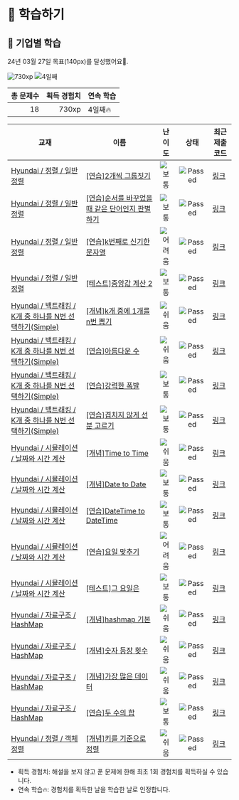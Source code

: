 # 📖 학습하기

## 🚀 기업별 학습
24년 03월 27일 목표(140px)를 달성했어요🥳.

![730xp](https://img.shields.io/badge/EXP-730xp-%235cb85c.svg?for-the-badge)
![4일째](https://img.shields.io/badge/연속학습-4일째-%23E34F26.svg?for-the-badge)

|총 문제수|획득 경험치|연속 학습|
|---:|---:|---|
18|730xp|4일째🔥|

|교재|이름|난이도|상태|최근 제출 코드|
|---|---|:---:|:---:|---|
|[Hyundai / 정렬 / 일반 정렬](https://www.codetree.ai/missions?missionId=17)|[[연습]2개씩 그룹짓기](https://www.codetree.ai/missions/17/problems/group-of-pairs)|![보통][medium]|![Passed][passed]|[링크](https://github.com/woongseong9393/codetree-TILs/blob/main/240327/2%EA%B0%9C%EC%94%A9%20%EA%B7%B8%EB%A3%B9%EC%A7%93%EA%B8%B0/group-of-pairs.cpp)|
|[Hyundai / 정렬 / 일반 정렬](https://www.codetree.ai/missions?missionId=17)|[[연습]순서를 바꾸었을 때 같은 단어인지 판별하기](https://www.codetree.ai/missions/17/problems/determine-same-word)|![보통][medium]|![Passed][passed]|[링크](https://github.com/woongseong9393/codetree-TILs/blob/main/240327/%EC%88%9C%EC%84%9C%EB%A5%BC%20%EB%B0%94%EA%BE%B8%EC%97%88%EC%9D%84%20%EB%95%8C%20%EA%B0%99%EC%9D%80%20%EB%8B%A8%EC%96%B4%EC%9D%B8%EC%A7%80%20%ED%8C%90%EB%B3%84%ED%95%98%EA%B8%B0/determine-same-word.cpp)|
|[Hyundai / 정렬 / 일반 정렬](https://www.codetree.ai/missions?missionId=17)|[[연습]k번째로 신기한 문자열](https://www.codetree.ai/missions/17/problems/kth-special-string)|![어려움][hard]|![Passed][passed]|[링크](https://github.com/woongseong9393/codetree-TILs/blob/main/240327/k%EB%B2%88%EC%A7%B8%EB%A1%9C%20%EC%8B%A0%EA%B8%B0%ED%95%9C%20%EB%AC%B8%EC%9E%90%EC%97%B4/kth-special-string.cpp)|
|[Hyundai / 정렬 / 일반 정렬](https://www.codetree.ai/missions?missionId=17)|[[테스트]중앙값 계산 2](https://www.codetree.ai/missions/17/problems/get-median-2)|![보통][medium]|![Passed][passed]|[링크](https://github.com/woongseong9393/codetree-TILs/blob/main/240327/%EC%A4%91%EC%95%99%EA%B0%92%20%EA%B3%84%EC%82%B0%202/get-median-2.cpp)|
|[Hyundai / 백트래킹 / K개 중 하나를 N번 선택하기(Simple)](https://www.codetree.ai/missions?missionId=17)|[[개념]k개 중에 1개를 n번 뽑기](https://www.codetree.ai/missions/17/problems/n-permutations-of-k-with-repetition)|![쉬움][easy]|![Passed][passed]|[링크](https://github.com/woongseong9393/codetree-TILs/blob/main/240327/k%EA%B0%9C%20%EC%A4%91%EC%97%90%201%EA%B0%9C%EB%A5%BC%20n%EB%B2%88%20%EB%BD%91%EA%B8%B0/n-permutations-of-k-with-repetition.cpp)|
|[Hyundai / 백트래킹 / K개 중 하나를 N번 선택하기(Simple)](https://www.codetree.ai/missions?missionId=17)|[[연습]아름다운 수](https://www.codetree.ai/missions/17/problems/beautiful-number)|![쉬움][easy]|![Passed][passed]|[링크](https://github.com/woongseong9393/codetree-TILs/blob/main/240327/%EC%95%84%EB%A6%84%EB%8B%A4%EC%9A%B4%20%EC%88%98/beautiful-number.cpp)|
|[Hyundai / 백트래킹 / K개 중 하나를 N번 선택하기(Simple)](https://www.codetree.ai/missions?missionId=17)|[[연습]강력한 폭발](https://www.codetree.ai/missions/17/problems/strong-explosion)|![보통][medium]|![Passed][passed]|[링크](https://github.com/woongseong9393/codetree-TILs/blob/main/240327/%EA%B0%95%EB%A0%A5%ED%95%9C%20%ED%8F%AD%EB%B0%9C/strong-explosion.cpp)|
|[Hyundai / 백트래킹 / K개 중 하나를 N번 선택하기(Simple)](https://www.codetree.ai/missions?missionId=17)|[[연습]겹치지 않게 선분 고르기](https://www.codetree.ai/missions/17/problems/select-segments-without-overlap)|![보통][medium]|![Passed][passed]|[링크](https://github.com/woongseong9393/codetree-TILs/blob/main/240327/%EA%B2%B9%EC%B9%98%EC%A7%80%20%EC%95%8A%EA%B2%8C%20%EC%84%A0%EB%B6%84%20%EA%B3%A0%EB%A5%B4%EA%B8%B0/select-segments-without-overlap.cpp)|
|[Hyundai / 시뮬레이션 / 날짜와 시간 계산](https://www.codetree.ai/missions?missionId=17)|[[개념]Time to Time](https://www.codetree.ai/missions/17/problems/time-to-time)|![쉬움][easy]|![Passed][passed]|[링크](https://github.com/woongseong9393/codetree-TILs/blob/main/240327/Time%20to%20Time/time-to-time.cpp)|
|[Hyundai / 시뮬레이션 / 날짜와 시간 계산](https://www.codetree.ai/missions?missionId=17)|[[개념]Date to Date](https://www.codetree.ai/missions/17/problems/date-to-date)|![보통][medium]|![Passed][passed]|[링크](https://github.com/woongseong9393/codetree-TILs/blob/main/240327/Date%20to%20Date/date-to-date.cpp)|
|[Hyundai / 시뮬레이션 / 날짜와 시간 계산](https://www.codetree.ai/missions?missionId=17)|[[연습]DateTime to DateTime](https://www.codetree.ai/missions/17/problems/datetime-to-datetime)|![보통][medium]|![Passed][passed]|[링크](https://github.com/woongseong9393/codetree-TILs/blob/main/240327/DateTime%20to%20DateTime/datetime-to-datetime.cpp)|
|[Hyundai / 시뮬레이션 / 날짜와 시간 계산](https://www.codetree.ai/missions?missionId=17)|[[연습]요일 맞추기](https://www.codetree.ai/missions/17/problems/guess-day-of-week)|![어려움][hard]|![Passed][passed]|[링크](https://github.com/woongseong9393/codetree-TILs/blob/main/240327/%EC%9A%94%EC%9D%BC%20%EB%A7%9E%EC%B6%94%EA%B8%B0/guess-day-of-week.cpp)|
|[Hyundai / 시뮬레이션 / 날짜와 시간 계산](https://www.codetree.ai/missions?missionId=17)|[[테스트]그 요일은](https://www.codetree.ai/missions/17/problems/the-day-of-the-day)|![보통][medium]|![Passed][passed]|[링크](https://github.com/woongseong9393/codetree-TILs/blob/main/240327/%EA%B7%B8%20%EC%9A%94%EC%9D%BC%EC%9D%80/the-day-of-the-day.cpp)|
|[Hyundai / 자료구조 / HashMap](https://www.codetree.ai/missions?missionId=17)|[[개념]hashmap 기본](https://www.codetree.ai/missions/17/problems/hashmap-basic)|![쉬움][easy]|![Passed][passed]|[링크](https://github.com/woongseong9393/codetree-TILs/blob/main/240327/hashmap%20%EA%B8%B0%EB%B3%B8/hashmap-basic.cpp)|
|[Hyundai / 자료구조 / HashMap](https://www.codetree.ai/missions?missionId=17)|[[개념]숫자 등장 횟수](https://www.codetree.ai/missions/17/problems/number-frequency)|![쉬움][easy]|![Passed][passed]|[링크](https://github.com/woongseong9393/codetree-TILs/blob/main/240327/%EC%88%AB%EC%9E%90%20%EB%93%B1%EC%9E%A5%20%ED%9A%9F%EC%88%98/number-frequency.cpp)|
|[Hyundai / 자료구조 / HashMap](https://www.codetree.ai/missions?missionId=17)|[[개념]가장 많은 데이터](https://www.codetree.ai/missions/17/problems/most-data)|![쉬움][easy]|![Passed][passed]|[링크](https://github.com/woongseong9393/codetree-TILs/blob/main/240327/%EA%B0%80%EC%9E%A5%20%EB%A7%8E%EC%9D%80%20%EB%8D%B0%EC%9D%B4%ED%84%B0/most-frequent-data.cpp)|
|[Hyundai / 자료구조 / HashMap](https://www.codetree.ai/missions?missionId=17)|[[연습]두 수의 합](https://www.codetree.ai/missions/17/problems/sum-of-two-num)|![보통][medium]|![Passed][passed]|[링크](https://github.com/woongseong9393/codetree-TILs/blob/main/240327/%EB%91%90%20%EC%88%98%EC%9D%98%20%ED%95%A9/sum-of-two-num.cpp)|
|[Hyundai / 정렬 / 객체 정렬](https://www.codetree.ai/missions?missionId=17)|[[개념]키를 기준으로 정렬](https://www.codetree.ai/missions/17/problems/sort-by-height)|![쉬움][easy]|![Passed][passed]|[링크](https://github.com/woongseong9393/codetree-TILs/blob/main/240327/%ED%82%A4%EB%A5%BC%20%EA%B8%B0%EC%A4%80%EC%9C%BC%EB%A1%9C%20%EC%A0%95%EB%A0%AC/sort-by-height.cpp)|


* 획득 경험치: 해설을 보지 않고 푼 문제에 한해 최초 1회 경험치를 획득하실 수 있습니다.
* 연속 학습🔥: 경험치를 획득한 날을 학습한 날로 인정합니다.










[b5]: https://img.shields.io/badge/Bronze_5-%235D3E31.svg
[b4]: https://img.shields.io/badge/Bronze_4-%235D3E31.svg
[b3]: https://img.shields.io/badge/Bronze_3-%235D3E31.svg
[b2]: https://img.shields.io/badge/Bronze_2-%235D3E31.svg
[b1]: https://img.shields.io/badge/Bronze_1-%235D3E31.svg
[s5]: https://img.shields.io/badge/Silver_5-%23394960.svg
[s4]: https://img.shields.io/badge/Silver_4-%23394960.svg
[s3]: https://img.shields.io/badge/Silver_3-%23394960.svg
[s2]: https://img.shields.io/badge/Silver_2-%23394960.svg
[s1]: https://img.shields.io/badge/Silver_1-%23394960.svg
[g5]: https://img.shields.io/badge/Gold_5-%23FFC433.svg
[g4]: https://img.shields.io/badge/Gold_4-%23FFC433.svg
[g3]: https://img.shields.io/badge/Gold_3-%23FFC433.svg
[g2]: https://img.shields.io/badge/Gold_2-%23FFC433.svg
[g1]: https://img.shields.io/badge/Gold_1-%23FFC433.svg
[p5]: https://img.shields.io/badge/Platinum_5-%2376DDD8.svg
[p4]: https://img.shields.io/badge/Platinum_4-%2376DDD8.svg
[p3]: https://img.shields.io/badge/Platinum_3-%2376DDD8.svg
[p2]: https://img.shields.io/badge/Platinum_2-%2376DDD8.svg
[p1]: https://img.shields.io/badge/Platinum_1-%2376DDD8.svg
[passed]: https://img.shields.io/badge/Passed-%23009D27.svg
[failed]: https://img.shields.io/badge/Failed-%23D24D57.svg
[easy]: https://img.shields.io/badge/쉬움-%235cb85c.svg?for-the-badge
[medium]: https://img.shields.io/badge/보통-%23FFC433.svg?for-the-badge
[hard]: https://img.shields.io/badge/어려움-%23D24D57.svg?for-the-badge
